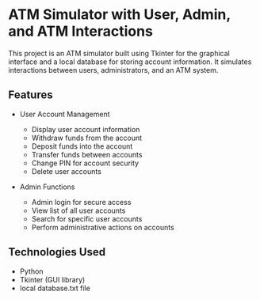 # ATM Simulator with User, Admin, and ATM Interactions

This project is an ATM simulator built using Tkinter for the graphical interface and a local database for storing account information. It simulates interactions between users, administrators, and an ATM system.

## Features

- User Account Management
  - Display user account information
  - Withdraw funds from the account
  - Deposit funds into the account
  - Transfer funds between accounts
  - Change PIN for account security
  - Delete user accounts

- Admin Functions
  - Admin login for secure access
  - View list of all user accounts
  - Search for specific user accounts
  - Perform administrative actions on accounts

## Technologies Used

- Python
- Tkinter (GUI library)
- local database.txt file

